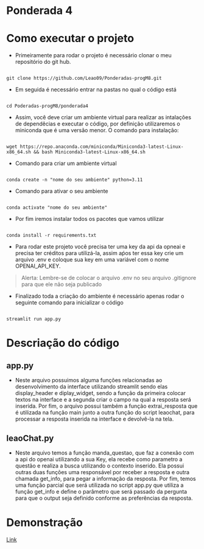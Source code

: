 # Ponderada 4
# Como executar o projeto
- Primeiramente para rodar o projeto é necessário clonar o meu repositório do git hub.
<pre><code>
git clone https://github.com/Leao09/Ponderadas-progM8.git
</code></pre>
- Em seguida é necessário entrar na pastas no qual o código está
<pre><code>
cd Poderadas-progM8/ponderada4
</code></pre>
- Assim, você deve criar um ambiente virtual para realizar as intalações de dependêcias e executar o código, por definição utilizaremos o miniconda que é uma versão menor. O comando para instalação:
<pre><code>
wget https://repo.anaconda.com/miniconda/Miniconda3-latest-Linux-x86_64.sh && bash Miniconda3-latest-Linux-x86_64.sh
</code></pre>
- Comando para criar um ambiente virtual
<pre><code>
conda create -n "nome do seu ambiente" python=3.11
</code></pre>
- Comando para ativar o seu ambiente 
<pre><code>
conda activate "nome do seu ambiente"
</code></pre>
- Por fim iremos instalar todos os pacotes que vamos utilizar 
<pre><code>
conda install -r requirements.txt
</code></pre>
- Para rodar este projeto você precisa ter uma key da api da opneai e precisa ter créditos para utilizá-la, assim aṕos ter essa key crie um arquivo .env e coloque sua key em uma variável com o nome OPENAI_API_KEY.

> Alerta:
>Lembre-se de colocar o arquivo .env no seu arquivo .gitignore para que ele não seja publicado



- Finalizado toda a criação do ambiente é  necessário apenas rodar o seguinte comando para inicializar o código 
<pre><code>
streamlit run app.py
</code></pre>

# Descriação do código 
## app.py 
- Neste arquivo possuimos alguma funções relacionadas ao desenvolvimento da interface utilizando streamlit sendo elas display_header e diplay_widget, sendo a função da primeira colocar textos na interface e a segunda criar o campo na qual a resposta será inserida. Por fim, o arquivo possui também a função extrai_resposta que é utilizada na função main junto a outra função do script leaochat, para processar a resposta inserida na interface e devolvê-la na tela.
## leaoChat.py
- Neste arquivo temos a função manda_questao, que faz a conexão com a api do openai utilizando a sua Key, ela recebe como parametro a questão e realiza a busca utilizando o contexto inserido. Ela possui outras duas funções uma responsável por receber a resposta e outra chamada get_info, para pegar a informação da resposta. Por fim, temos uma função parcial que será utilizada no script app.py que utiliza a função get_info e define o parâmetro que será passado da pergunta para que o output seja definido conforme as preferências da resposta.

# Demonstração
[Link](https://youtu.be/HRvzLfnxNDk)